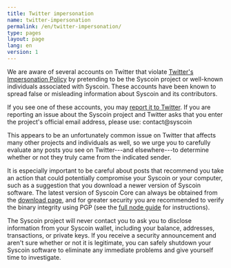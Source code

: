 ```yaml
---
title: Twitter impersonation
name: twitter-impersonation
permalink: /en/twitter-impersonation/
type: pages
layout: page
lang: en
version: 1
---
```

We are aware of several accounts on Twitter that violate [Twitter's
Impersonation Policy][] by pretending to be the Syscoin project or
well-known individuals associated with Syscoin.  These accounts
have been known to spread false or misleading information about Syscoin
and its contributors.

If you see one of these accounts, you may [report it to Twitter][].  If
you are reporting an issue about the Syscoin project and Twitter
asks that you enter the project's official email address, please use:
contact<span style="display:none"></span>@syscoin

This appears to be an unfortunately common issue on Twitter that affects
many other projects and individuals as well, so we urge you to carefully
evaluate any posts you see on Twitter---and elsewhere---to determine
whether or not they truly came from the indicated sender.

It is especially important to be careful about posts that recommend you
take an action that could potentially compromise your Syscoin or your
computer, such as a suggestion that you download a newer version of
Syscoin software.  The latest version of Syscoin Core can always be
obtained from the [download page][], and for greater security you are
recommended to verify the binary integrity using PGP (see the [full node
guide][] for instructions).

The Syscoin project will never contact you to ask you to disclose
information from your Syscoin wallet, including your balance, addresses,
transactions, or private keys.  If you receive a security announcement
and aren't sure whether or not it is legitimate, you can safely shutdown
your Syscoin software to eliminate any immediate problems and give
yourself time to investigate.


[Twitter's Impersonation Policy]: https://support.twitter.com/articles/18366#
[report it to Twitter]: https://support.twitter.com/forms/impersonation
[@syscoin]: https://twitter.com/syscoin
[announcements mailing list]: /en/list/announcements/join/
[front page of this website]: /
[RSS feed]: /en/rss.xml
[download page]: /en/download
[full node guide]: https://syscoin.org/en/full-node
